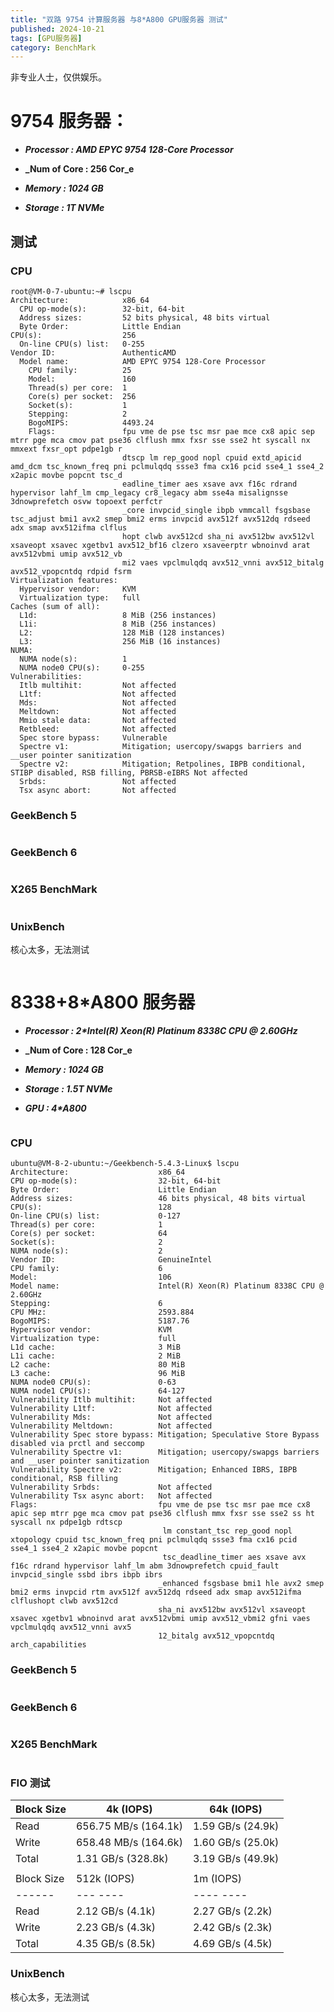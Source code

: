 ```yaml
---
title: "双路 9754 计算服务器 与8*A800 GPU服务器 测试"
published: 2024-10-21
tags: [GPU服务器]
category: BenchMark
---
```


非专业人士，仅供娱乐。

# 9754 服务器：

- **_Processor : AMD EPYC 9754 128-Core Processor_**

- **_Num of Core : 256 Cor_e**

- **_Memory : 1024 GB_**

- **_Storage : 1T NVMe_**

## 测试

### CPU

```shell
root@VM-0-7-ubuntu:~# lscpu
Architecture:            x86_64
  CPU op-mode(s):        32-bit, 64-bit
  Address sizes:         52 bits physical, 48 bits virtual
  Byte Order:            Little Endian
CPU(s):                  256
  On-line CPU(s) list:   0-255
Vendor ID:               AuthenticAMD
  Model name:            AMD EPYC 9754 128-Core Processor
    CPU family:          25
    Model:               160
    Thread(s) per core:  1
    Core(s) per socket:  256
    Socket(s):           1
    Stepping:            2
    BogoMIPS:            4493.24
    Flags:               fpu vme de pse tsc msr pae mce cx8 apic sep mtrr pge mca cmov pat pse36 clflush mmx fxsr sse sse2 ht syscall nx mmxext fxsr_opt pdpe1gb r
                         dtscp lm rep_good nopl cpuid extd_apicid amd_dcm tsc_known_freq pni pclmulqdq ssse3 fma cx16 pcid sse4_1 sse4_2 x2apic movbe popcnt tsc_d
                         eadline_timer aes xsave avx f16c rdrand hypervisor lahf_lm cmp_legacy cr8_legacy abm sse4a misalignsse 3dnowprefetch osvw topoext perfctr
                         _core invpcid_single ibpb vmmcall fsgsbase tsc_adjust bmi1 avx2 smep bmi2 erms invpcid avx512f avx512dq rdseed adx smap avx512ifma clflus
                         hopt clwb avx512cd sha_ni avx512bw avx512vl xsaveopt xsavec xgetbv1 avx512_bf16 clzero xsaveerptr wbnoinvd arat avx512vbmi umip avx512_vb
                         mi2 vaes vpclmulqdq avx512_vnni avx512_bitalg avx512_vpopcntdq rdpid fsrm
Virtualization features: 
  Hypervisor vendor:     KVM
  Virtualization type:   full
Caches (sum of all):     
  L1d:                   8 MiB (256 instances)
  L1i:                   8 MiB (256 instances)
  L2:                    128 MiB (128 instances)
  L3:                    256 MiB (16 instances)
NUMA:                    
  NUMA node(s):          1
  NUMA node0 CPU(s):     0-255
Vulnerabilities:         
  Itlb multihit:         Not affected
  L1tf:                  Not affected
  Mds:                   Not affected
  Meltdown:              Not affected
  Mmio stale data:       Not affected
  Retbleed:              Not affected
  Spec store bypass:     Vulnerable
  Spectre v1:            Mitigation; usercopy/swapgs barriers and __user pointer sanitization
  Spectre v2:            Mitigation; Retpolines, IBPB conditional, STIBP disabled, RSB filling, PBRSB-eIBRS Not affected
  Srbds:                 Not affected
  Tsx async abort:       Not affected
```

### GeekBench 5

<picture>
    <source srcset="https://s3.catcat.blog/images/2024/10/QQ_1729473051910.avif" type="image/avif">
    <source srcset="https://s3.catcat.blog/images/2024/10/QQ_1729473051910.webp" type="image/webp">
    <img src="https://s3.catcat.blog/images/2024/10/QQ_1729473051910.jpg" alt="" loading="lazy">
</picture>

### GeekBench 6

<picture>
    <source srcset="https://s3.catcat.blog/images/2024/10/QQ_1729473605290.avif" type="image/avif">
    <source srcset="https://s3.catcat.blog/images/2024/10/QQ_1729473605290.webp" type="image/webp">
    <img src="https://s3.catcat.blog/images/2024/10/QQ_1729473605290.jpg" alt="" loading="lazy">
</picture>

### X265 BenchMark

<picture>
    <source srcset="https://s3.catcat.blog/images/2024/10/QQ_1729475180602.avif" type="image/avif">
    <source srcset="https://s3.catcat.blog/images/2024/10/QQ_1729475180602.webp" type="image/webp">
    <img src="https://s3.catcat.blog/images/2024/10/QQ_1729475180602.jpg" alt="" loading="lazy">
</picture>

### UnixBench

核心太多，无法测试

<picture>
    <source srcset="https://s3.catcat.blog/images/2024/10/QQ_1729479139926.avif" type="image/avif">
    <source srcset="https://s3.catcat.blog/images/2024/10/QQ_1729479139926.webp" type="image/webp">
    <img src="https://s3.catcat.blog/images/2024/10/QQ_1729479139926.jpg" alt="" loading="lazy">
</picture>

# 8338+8\*A800 服务器

- **_Processor : 2\*Intel(R) Xeon(R) Platinum 8338C CPU @ 2.60GHz_**

- **_Num of Core : 128 Cor_e**

- **_Memory : 1024 GB_**

- **_Storage : 1.5T NVMe_**

- **_GPU : 4\*A800_**

<picture>
    <source srcset="https://s3.catcat.blog/images/2024/10/QQ_1729473375717.avif" type="image/avif">
    <source srcset="https://s3.catcat.blog/images/2024/10/QQ_1729473375717.webp" type="image/webp">
    <img src="https://s3.catcat.blog/images/2024/10/QQ_1729473375717.jpg" alt="" loading="lazy">
</picture>

### CPU

```shell
ubuntu@VM-8-2-ubuntu:~/Geekbench-5.4.3-Linux$ lscpu
Architecture:                    x86_64
CPU op-mode(s):                  32-bit, 64-bit
Byte Order:                      Little Endian
Address sizes:                   46 bits physical, 48 bits virtual
CPU(s):                          128
On-line CPU(s) list:             0-127
Thread(s) per core:              1
Core(s) per socket:              64
Socket(s):                       2
NUMA node(s):                    2
Vendor ID:                       GenuineIntel
CPU family:                      6
Model:                           106
Model name:                      Intel(R) Xeon(R) Platinum 8338C CPU @ 2.60GHz
Stepping:                        6
CPU MHz:                         2593.884
BogoMIPS:                        5187.76
Hypervisor vendor:               KVM
Virtualization type:             full
L1d cache:                       3 MiB
L1i cache:                       2 MiB
L2 cache:                        80 MiB
L3 cache:                        96 MiB
NUMA node0 CPU(s):               0-63
NUMA node1 CPU(s):               64-127
Vulnerability Itlb multihit:     Not affected
Vulnerability L1tf:              Not affected
Vulnerability Mds:               Not affected
Vulnerability Meltdown:          Not affected
Vulnerability Spec store bypass: Mitigation; Speculative Store Bypass disabled via prctl and seccomp
Vulnerability Spectre v1:        Mitigation; usercopy/swapgs barriers and __user pointer sanitization
Vulnerability Spectre v2:        Mitigation; Enhanced IBRS, IBPB conditional, RSB filling
Vulnerability Srbds:             Not affected
Vulnerability Tsx async abort:   Not affected
Flags:                           fpu vme de pse tsc msr pae mce cx8 apic sep mtrr pge mca cmov pat pse36 clflush mmx fxsr sse sse2 ss ht syscall nx pdpe1gb rdtscp
                                  lm constant_tsc rep_good nopl xtopology cpuid tsc_known_freq pni pclmulqdq ssse3 fma cx16 pcid sse4_1 sse4_2 x2apic movbe popcnt
                                  tsc_deadline_timer aes xsave avx f16c rdrand hypervisor lahf_lm abm 3dnowprefetch cpuid_fault invpcid_single ssbd ibrs ibpb ibrs
                                 _enhanced fsgsbase bmi1 hle avx2 smep bmi2 erms invpcid rtm avx512f avx512dq rdseed adx smap avx512ifma clflushopt clwb avx512cd 
                                 sha_ni avx512bw avx512vl xsaveopt xsavec xgetbv1 wbnoinvd arat avx512vbmi umip avx512_vbmi2 gfni vaes vpclmulqdq avx512_vnni avx5
                                 12_bitalg avx512_vpopcntdq arch_capabilities
```

### GeekBench 5

<picture>
    <source srcset="https://s3.catcat.blog/images/2024/10/QQ_1729473530261.avif" type="image/avif">
    <source srcset="https://s3.catcat.blog/images/2024/10/QQ_1729473530261.webp" type="image/webp">
    <img src="https://s3.catcat.blog/images/2024/10/QQ_1729473530261.jpg" alt="" loading="lazy">
</picture>

### GeekBench 6

<picture>
    <source srcset="https://s3.catcat.blog/images/2024/10/QQ_1729474027576.avif" type="image/avif">
    <source srcset="https://s3.catcat.blog/images/2024/10/QQ_1729474027576.webp" type="image/webp">
    <img src="https://s3.catcat.blog/images/2024/10/QQ_1729474027576.jpg" alt="" loading="lazy">
</picture>

### X265 BenchMark

<picture>
    <source srcset="https://s3.catcat.blog/images/2024/10/QQ_1729477291669.avif" type="image/avif">
    <source srcset="https://s3.catcat.blog/images/2024/10/QQ_1729477291669.webp" type="image/webp">
    <img src="https://s3.catcat.blog/images/2024/10/QQ_1729477291669.jpg" alt="" loading="lazy">
</picture>

### FIO 测试

| Block Size | 4k (IOPS) | 64k (IOPS) |
| --- | --- | --- |
| Read | 656.75 MB/s (164.1k) | 1.59 GB/s (24.9k) |
| Write | 658.48 MB/s (164.6k) | 1.60 GB/s (25.0k) |
| Total | 1.31 GB/s (328.8k) | 3.19 GB/s (49.9k) |
|  |  |  |
| Block Size | 512k (IOPS) | 1m (IOPS) |
| \------ | \--- ---- | \---- ---- |
| Read | 2.12 GB/s (4.1k) | 2.27 GB/s (2.2k) |
| Write | 2.23 GB/s (4.3k) | 2.42 GB/s (2.3k) |
| Total | 4.35 GB/s (8.5k) | 4.69 GB/s (4.5k) |

### UnixBench

核心太多，无法测试

<picture>
    <source srcset="https://s3.catcat.blog/images/2024/10/QQ_1729479316801.avif" type="image/avif">
    <source srcset="https://s3.catcat.blog/images/2024/10/QQ_1729479316801.webp" type="image/webp">
    <img src="https://s3.catcat.blog/images/2024/10/QQ_1729479316801.jpg" alt="" loading="lazy">
</picture>
